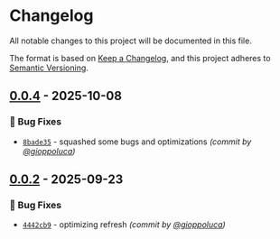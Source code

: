 # Changelog
All notable changes to this project will be documented in this file.

The format is based on [Keep a Changelog](https://keepachangelog.com/en/1.0.0/),
and this project adheres to [Semantic Versioning](https://semver.org/spec/v2.0.0.html).

## [0.0.4] - 2025-10-08
### :bug: Bug Fixes
- [`8bade35`](https://github.com/gioppoluca/token-damage/commit/8bade350c20ac5918d761e5b2a81e5bc98756766) - squashed some bugs and optimizations *(commit by [@gioppoluca](https://github.com/gioppoluca))*


## [0.0.2] - 2025-09-23
### :bug: Bug Fixes
- [`4442cb9`](https://github.com/gioppoluca/token-damage/commit/4442cb95e0f32540cd83981a7b37b98e6eb3fe0c) - optimizing refresh *(commit by [@gioppoluca](https://github.com/gioppoluca))*

[0.0.2]: https://github.com/gioppoluca/token-damage/compare/0.0.1...0.0.2
[0.0.4]: https://github.com/gioppoluca/token-damage/compare/0.0.3...0.0.4
